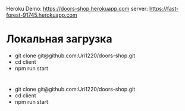 Heroku Demo: https://doors-shop.herokuapp.com
server: https://fast-forest-91745.herokuapp.com

<h1>Локальная загрузка</h1>

 <ul>
  <li>git clone git@github.com:Uri1220/doors-shop.git</li>
  <li> cd client</li>
  <li>npm run start</li>
</ul>
<h1></h1>

 <ul>
  <li>git clone git@github.com:Uri1220/doors-shop.git</li>
  <li> cd client</li>
  <li>npm run start</li>
</ul>



